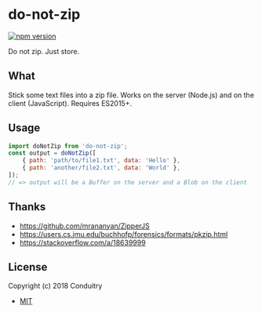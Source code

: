 # do-not-zip

[![npm version](https://img.shields.io/npm/v/do-not-zip.svg?style=flat-square)](https://www.npmjs.com/package/do-not-zip)

Do not zip. Just store.

## What

Stick some text files into a zip file. Works on the server (Node.js) and on the client (JavaScript). Requires ES2015+.

## Usage

```javascript
import doNotZip from 'do-not-zip';
const output = doNotZip([
	{ path: 'path/to/file1.txt', data: 'Hello' },
	{ path: 'another/file2.txt', data: 'World' },
]);
// => output will be a Buffer on the server and a Blob on the client
```

## Thanks

- https://github.com/mrananyan/ZipperJS
- https://users.cs.jmu.edu/buchhofp/forensics/formats/pkzip.html
- https://stackoverflow.com/a/18639999

## License

Copyright (c) 2018 Conduitry

- [MIT](LICENSE)
